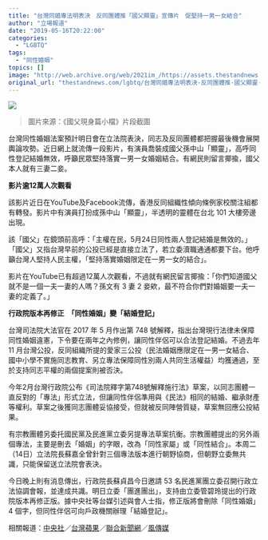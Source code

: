 ```yaml
---
title: "台灣同婚專法明表決　反同團體推「國父顯靈」宣傳片　促堅持一男一女結合"
author: "立場報道"
date: "2019-05-16T20:22:00"
categories:
  - "LGBTQ"
tags:
  - "同性婚姻"
topics: []
image: "http://web.archive.org/web/2021im_/https://assets.thestandnews.com/media/photos/suen-20_A2PxI_fDHvZqq.png"
original_url: "thestandnews.com/lgbtq/台灣同婚專法明表決-反同團體推-國父顯靈-宣傳片-促堅持一男一女結合"
---
```

![](http://web.archive.org/web/2021im_/https://assets.thestandnews.com/media/photos/suen-20_A2PxI_fDHvZqq.png)
> 圖片來源：《國父現身篇小檔》片段截圖

台灣同性婚姻法案預計明日會在立法院表決，同志及反同團體都把握最後機會展開輿論攻勢。近日網上就流傳一段影片，有演員喬裝成國父孫中山「顯靈」，高呼同性登記結婚無效，呼籲民眾堅持落實一男一女婚姻結合。有網民則留言揶揄，國父本人就有三妻二妾。

**影片逾12萬人次觀看**

該影片近日在YouTube及Facebook流傳，香港反同組織性傾向條例家校關注組都有轉發。影片中有演員打扮成孫中山「顯靈」，半透明的靈體在台北 101 大樓旁邊出現。

該「國父」在鏡頭前高呼：「主權在民，5月24日同性兩人登記結婚是無效的。」「國父」又指台灣早前的公投已經是直接立法了，若立委瀆職通通都要下台。他呼籲台灣人堅持人民主權，「堅持落實婚姻限定在一男一女的結合」。

影片在YouTube已有超過12萬人次觀看，不過就有網民留言揶揄：「你們知道國父就不是一個一夫一妻的人嗎？孫文有 3 妻 2 妾欸，最不符合你們對婚姻要一夫一妻的定義了。」

**行政院版本再修正　「同性婚姻」變「結婚登記」**

台灣司法院大法官在 2017 年 5 月作出第 748 號解釋，指出台灣現行法律未保障同性婚姻違憲，下令要在兩年之內修例，讓同性伴侶可以合法登記結婚。不過去年 11 月台灣公投，反同組織所提的愛家三公投（民法婚姻應限定在一男一女結合、國中小學不實施同志教育、另立專法保障同性別兩人共同生活權益）均獲通過，至於支持同志平權的兩個提案則被否決。

今年2月台灣行政院公布《司法院釋字第748號解釋施行法》草案，以同志團體一直反對的「專法」形式立法，但讓同性伴侶準用與《民法》相同的結婚、繼承財產等權利。草案之後獲同志團體妥協接受，但就被反同陣營質疑，草案無回應公投結果。

有宗教團體另委托國民黨及民進黨立委另提專法草案抗衡。宗教團體提出的另外兩個專法，主要是刪去「婚姻」的字眼，改為「同性家屬」或「同性結合」。本周二（14日）立法院長蘇嘉全曾針對三個專法版本進行朝野協商，但朝野立委無共識，只能保留送立法院會表決。

今日晚上則有消息傳出，行政院長蘇貞昌今日邀請 53 名民進黨團立委召開行政立法協調會報，並達成共識。明日立委「團進團出」，支持由立委管碧玲提出的行政院版本再修正版。據中央社等台媒引述與會人士指，修正版將會刪除「同性婚姻」4 個字，但同性伴侶可向戶政機關辦理「結婚登記」。

相關報道：[中央社](http://web.archive.org/web/20211229133041/https://www.cna.com.tw/news/aipl/201905165003.aspx)／[台灣蘋果](http://web.archive.org/web/20211229133041/https://tw.appledaily.com/new/realtime/20190516/1567677/?utm_campaign=twad_social_appledaily.tw&utm_medium=social&utm_source=facebook&utm_content=link_post&fbclid=IwAR0LxUUsN3DFgGzrianq7kI2WY6Cp3byLzTDpY_l4RkQyjQ_Z-rfw4eUl5I)／[聯合新聞網](http://web.archive.org/web/20211229133041/https://udn.com/news/story/7238/3817146)／[風傳媒](http://web.archive.org/web/20211229133041/https://www.storm.mg/article/1291690?srcid=73746f726d2e6d675f63376464333538643065366336313864_1558004314)